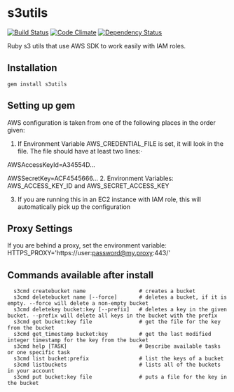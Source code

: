 s3utils
=======
[![Build Status](https://secure.travis-ci.org/jasmeetc/s3utils.png)](http://travis-ci.org/jasmeetc/s3utils)
[![Code Climate](https://codeclimate.com/badge.png)](https://codeclimate.com/github/jasmeetc/s3utils)
[![Dependency
Status](https://gemnasium.com/jasmeetc/s3utils.png)](https://gemnasium.com/jasmeetc/s3utils)

Ruby s3 utils that use AWS SDK to work easily with IAM roles.

Installation
-------------

    gem install s3utils

Setting up gem
---------------

AWS configuration is taken from one of the following places in the order
given:

 1. If Environment Variable AWS_CREDENTIAL_FILE is set, it will
    look in the file. The file should have at least two lines:·


AWSAccessKeyId=A34554D...

AWSSecretKey=ACF4545666...
 2. Environment Variables:
    AWS_ACCESS_KEY_ID and
    AWS_SECRET_ACCESS_KEY 
    
 3. If you are running this in an EC2 instance with IAM role, this will
    automatically pick up the configuration

Proxy Settings
------------

If you are behind a proxy, set the environment variable:
HTTPS_PROXY='https://user:password@my.proxy:443/'

Commands available after install
----------------------------

      s3cmd createbucket name                 # creates a bucket
      s3cmd deletebucket name [--force]       # deletes a bucket, if it is empty. --force will delete a non-empty bucket
      s3cmd deletekey bucket:key [--prefix]   # deletes a key in the given bucket. --prefix will delete all keys in the bucket with the prefix
      s3cmd get bucket:key file               # get the file for the key from the bucket
      s3cmd get_timestamp bucket:key          # get the last modified integer timestamp for the key from the bucket
      s3cmd help [TASK]                       # Describe available tasks or one specific task
      s3cmd list bucket:prefix                # list the keys of a bucket
      s3cmd listbuckets                       # lists all of the buckets in your account
      s3cmd put bucket:key file               # puts a file for the key in the bucket
